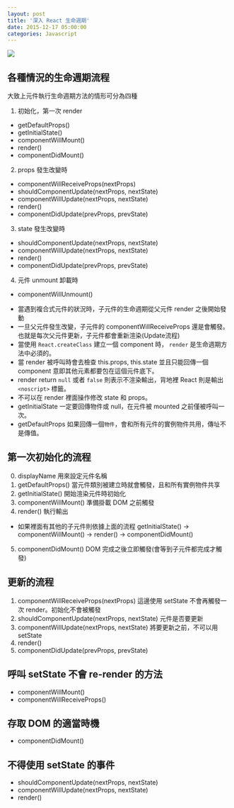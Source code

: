 ```yaml
---
layout: post
title: '深入 React 生命週期'
date: 2015-12-17 05:00:00
categories: Javascript
---
```


![](http://i.imgur.com/ZXhnb9I.png)

## 各種情況的生命週期流程

大致上元件執行生命週期方法的情形可分為四種

1. 初始化，第一次 render
  - getDefaultProps()
  - getInitialState()
  - componentWillMount()
  - render()
  - componentDidMount()
2. props 發生改變時
  - componentWillReceiveProps(nextProps)
  - shouldComponentUpdate(nextProps, nextState)
  - componentWillUpdate(nextProps, nextState)
  - render()
  - componentDidUpdate(prevProps, prevState)
3. state 發生改變時
  - shouldComponentUpdate(nextProps, nextState)
  - componentWillUpdate(nextProps, nextState)
  - render()
  - componentDidUpdate(prevProps, prevState)
4. 元件 unmount 卸載時
  - componentWillUnmount()

* 當遇到複合式元件的狀況時，子元件的生命週期從父元件 render 之後開始發動
* 一旦父元件發生改變，子元件的 componentWillReceiveProps 還是會觸發。也就是每次父元件更新，子元件都會重新渲染(Update流程)
* 當使用 `React.createClass` 建立一個 component 時， `render` 是生命週期方法中必須的。
* 當 render 被呼叫時會去檢查 this.props, this.state 並且只能回傳一個 component 意即其他元素都要包在這個元件底下。
* render return `null` 或者 `false` 則表示不渲染輸出，背地裡 React 則是輸出 `<noscript>` 標籤。
* 不可以在 render 裡面操作修改 state 和 props。
* getInitialState 一定要回傳物件或 null，在元件被 mounted 之前僅被呼叫一次。
* getDefaultProps 如果回傳一個`物件`，會和所有元件的實例物件共用，傳址不是傳值。

## 第一次初始化的流程

0. displayName 用來設定元件名稱
1. getDefaultProps() 當元件類別被建立時就會觸發，且和所有實例物件共享
2. getInitialState() 開始渲染元件時初始化
3. componentWillMount() 準備掛載 DOM 之前觸發
4. render() 執行輸出
  - 如果裡面有其他的子元件則依據上面的流程 getInitialState() -> componentWillMount() -> render() -> componentDidMount()
5. componentDidMount() DOM 完成之後立即觸發(會等到子元件都完成才觸發)

## 更新的流程

1. componentWillReceiveProps(nextProps) 這邊使用 setState 不會再觸發一次 render。初始化不會被觸發
2. shouldComponentUpdate(nextProps, nextState) 元件是否要更新
3. componentWillUpdate(nextProps, nextState) 將要更新之前，不可以用 setState
4. render()
5. componentDidUpdate(prevProps, prevState)

## 呼叫 setState 不會 re-render 的方法

* componentWillMount()
* componentWillReceiveProps()

## 存取 DOM 的適當時機

* componentDidMount()

## 不得使用 setState 的事件

* shouldComponentUpdate(nextProps, nextState)
* componentWillUpdate(nextProps, nextState)
* render()
